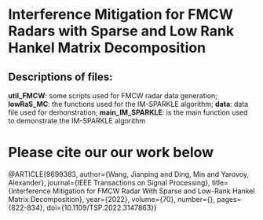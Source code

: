 # Interference Mitigation for FMCW Radars with Sparse and Low Rank Hankel Matrix Decomposition

## Descriptions of files:
 **util_FMCW**: some scripts used for FMCW radar data generation;
 **lowRaS_MC**: the functions used for the IM-SPARKLE algorithm;
 **data**: data file used for demonstration;
 **main_IM_SPARKLE**: is the main function used to demonstrate the IM-SPARKLE algorithm

# Please cite our our work below

@ARTICLE{9699383,
  author={Wang, Jianping and Ding, Min and Yarovoy, Alexander},
  journal={IEEE Transactions on Signal Processing}, 
  title={Interference Mitigation for FMCW Radar With Sparse and Low-Rank Hankel Matrix Decomposition}, 
  year={2022},
  volume={70},
  number={},
  pages={822-834},
  doi={10.1109/TSP.2022.3147863}}

